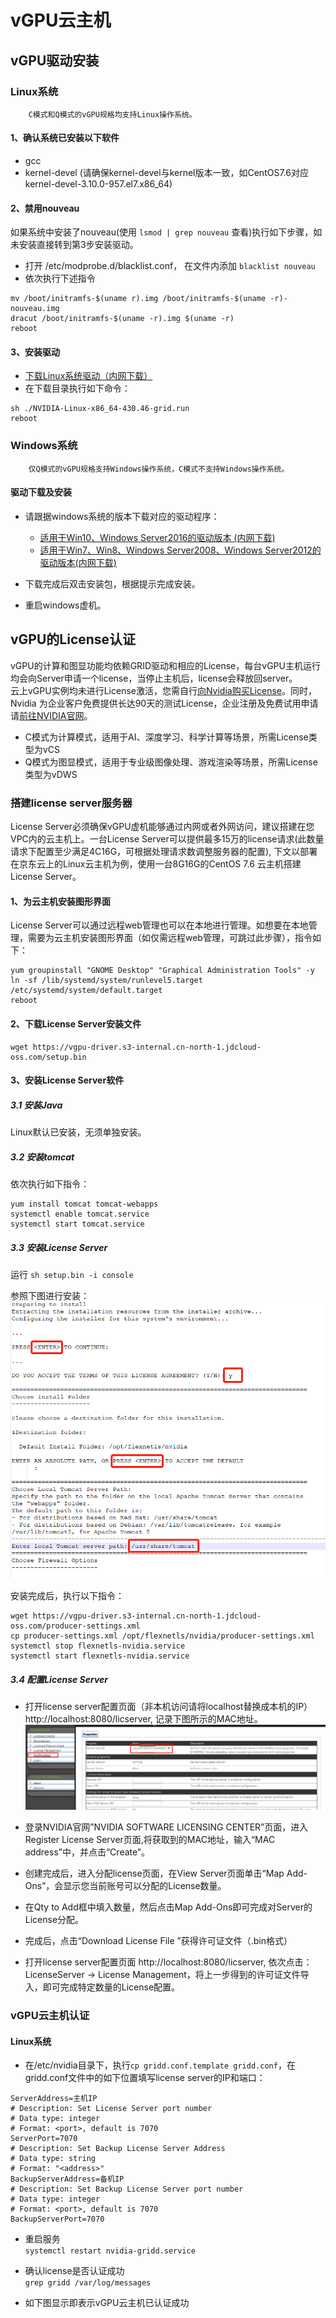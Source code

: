 # vGPU云主机


## vGPU驱动安装

### Linux系统

		C模式和Q模式的vGPU规格均支持Linux操作系统。
    
#### 1、确认系统已安装以下软件

* gcc 
* kernel-devel (请确保kernel-devel与kernel版本一致，如CentOS7.6对应kernel-devel-3.10.0-957.el7.x86_64)

#### 2、禁用nouveau

如果系统中安装了nouveau(使用 `lsmod | grep nouveau` 查看)执行如下步骤，如未安装直接转到第3步安装驱动。<br>
* 打开 /etc/modprobe.d/blacklist.conf， 在文件内添加 `blacklist nouveau` <br>
* 依次执行下述指令

```
mv /boot/initramfs-$(uname r).img /boot/initramfs-$(uname -r)-nouveau.img
dracut /boot/initramfs-$(uname -r).img $(uname -r)
reboot
```

#### 3、安装驱动

* [下载Linux系统驱动（内网下载）]( https://vgpu-driver.s3-internal.cn-north-1.jdcloud-oss.com/NVIDIA-Linux-x86_64-430.46-grid.run)<br>
* 在下载目录执行如下命令：

```
sh ./NVIDIA-Linux-x86_64-430.46-grid.run
reboot
```

### Windows系统

		仅Q模式的vGPU规格支持Windows操作系统，C模式不支持Windows操作系统。

#### 驱动下载及安装

* 请跟据windows系统的版本下载对应的驱动程序：<br>
  * [适用于Win10、Windows Server2016的驱动版本 (内网下载)](https://vgpu-driver.s3-internal.cn-north-1.jdcloud-oss.com/431.79_grid_win10_server2016_server2019_64bit_international.exe) <br>
  * [适用于Win7、Win8、Windows Server2008、Windows Server2012的驱动版本(内网下载)](https://vgpu-driver.s3-internal.cn-north-1.jdcloud-oss.com/431.79_grid_win7_win8_server2008R2_server2012R2_64bit_international.exe) <br>
  
* 下载完成后双击安装包，根据提示完成安装。

* 重启windows虚机。


## vGPU的License认证

vGPU的计算和图显功能均依赖GRID驱动和相应的License，每台vGPU主机运行均会向Server申请一个license，当停止主机后，license会释放回server。<br>
云上vGPU实例均未进行License激活，您需自行[向Nvidia购买License](https://www.nvidia.cn/data-center/buy-grid/)。同时，Nvidia 为企业客户免费提供长达90天的测试License，企业注册及免费试用申请请[前往NVIDIA官网](https://enterpriseproductregistration.nvidia.com/?LicType=EVAL&ProductFamily=vGPU)。<br>
* C模式为计算模式，适用于AI、深度学习、科学计算等场景，所需License类型为vCS<br>
* Q模式为图显模式，适用于专业级图像处理、游戏渲染等场景，所需License类型为vDWS<br>

### 搭建license server服务器  

License Server必须确保vGPU虚机能够通过内网或者外网访问，建议搭建在您VPC内的云主机上。一台License Server可以提供最多15万的license请求(此数量请求下配置至少满足4C16G，可根据处理请求数调整服务器的配置), 下文以部署在京东云上的Linux云主机为例，使用一台8G16G的CentOS 7.6 云主机搭建License Server。

#### 1、为云主机安装图形界面

License Server可以通过远程web管理也可以在本地进行管理。如想要在本地管理，需要为云主机安装图形界面（如仅需远程web管理，可跳过此步骤），指令如下：            

```
yum groupinstall "GNOME Desktop" "Graphical Administration Tools" -y
ln -sf /lib/systemd/system/runlevel5.target /etc/systemd/system/default.target                
reboot
```

#### 2、下载License Server安装文件

```
wget https://vgpu-driver.s3-internal.cn-north-1.jdcloud-oss.com/setup.bin
```

#### 3、安装License Server软件

##### 3.1 安装Java

Linux默认已安装，无须单独安装。

##### 3.2 安装tomcat

依次执行如下指令：                            
```
yum install tomcat tomcat-webapps
systemctl enable tomcat.service
systemctl start tomcat.service
```

##### 3.3 安装License Server

运行 ` sh setup.bin -i console `

参照下图进行安装：
![](../../../../../image/vm/vgpu-licenseserver1.png)

安装完成后，执行以下指令：

```
wget https://vgpu-driver.s3-internal.cn-north-1.jdcloud-oss.com/producer-settings.xml
cp producer-settings.xml /opt/flexnetls/nvidia/producer-settings.xml
systemctl stop flexnetls-nvidia.service
systemctl start flexnetls-nvidia.service
```

##### 3.4 配置License Server
* 打开license server配置页面（非本机访问请将localhost替换成本机的IP） http://localhost:8080/licserver, 记录下图所示的MAC地址。<br>
![](../../../../../image/vm/vgpu-licenseserver2.png)

* 登录NVIDIA官网”NVIDIA SOFTWARE LICENSING CENTER”页面，进入Register License Server页面,将获取到的MAC地址，输入“MAC address”中，并点击“Create”。
* 创建完成后，进入分配license页面，在View Server页面单击“Map Add-Ons”，会显示您当前账号可以分配的License数量。
* 在Qty to Add框中填入数量，然后点击Map Add-Ons即可完成对Server的License分配。
* 完成后，点击“Download License File ”获得许可证文件（.bin格式）
* 打开license server配置页面 http://localhost:8080/licserver, 依次点击：LicenseServer -> License Management，将上一步得到的许可证文件导入，即可完成特定数量的License配置。

### vGPU云主机认证
#### Linux系统
* 在/etc/nvidia目录下，执行` cp gridd.conf.template gridd.conf `，在gridd.conf文件中的如下位置填写license server的IP和端口：

```
ServerAddress=主机IP
# Description: Set License Server port number
# Data type: integer
# Format: <port>, default is 7070
ServerPort=7070
# Description: Set Backup License Server Address
# Data type: string
# Format: "<address>"
BackupServerAddress=备机IP
# Description: Set Backup License Server port number
# Data type: integer
# Format: <port>, default is 7070
BackupServerPort=7070
```

* 重启服务<br>
` systemctl restart nvidia-gridd.service `

* 确认license是否认证成功<br>
`grep gridd /var/log/messages`

* 如下图显示即表示vGPU云主机已认证成功
